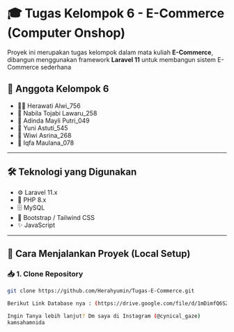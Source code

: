 # 🎓 Tugas Kelompok 6 - E-Commerce (Computer Onshop)

Proyek ini merupakan tugas kelompok dalam mata kuliah **E-Commerce**, dibangun menggunakan framework **Laravel 11** untuk membangun sistem E-Commerce sederhana 

## 👥 Anggota Kelompok 6
- 👩‍💻 Herawati Alwi_756
- 👩 Nabila Tojabi Lawaru_258
- 👩 Adinda Mayli Putri_049
- 👩 Yuni Astuti_545
- 👩 Wiwi Asrina_268
- 🧓 Iqfa Maulana_078

---

## 🛠️ Teknologi yang Digunakan
- ⚙️ Laravel 11.x
- 🐘 PHP 8.x
- 🗄️ MySQL
- 🎨 Bootstrap / Tailwind CSS
- ✨ JavaScript

---

## 🚀 Cara Menjalankan Proyek (Local Setup)

### 📥 1. Clone Repository
```bash
git clone https://github.com/Herahyumin/Tugas-E-Commerce.git

Berikut Link Database nya : (https://drive.google.com/file/d/1mDimfQ6SZ5NGe4RPbBjndQz4aAMRNab2/view?usp=sharing)

Ingin Tanya lebih lanjut? Dm saya di Instagram (@cynical_gaze)
kamsahamnida
